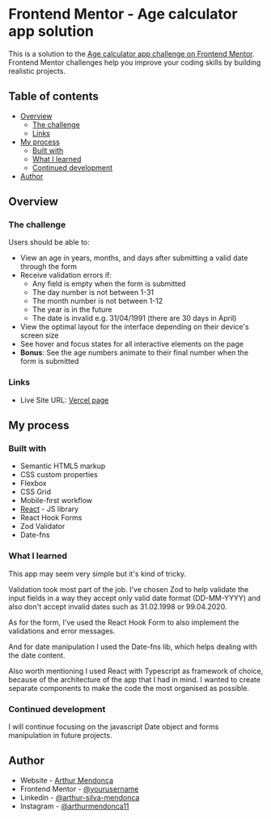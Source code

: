 # Frontend Mentor - Age calculator app solution

This is a solution to the [Age calculator app challenge on Frontend Mentor](https://www.frontendmentor.io/challenges/age-calculator-app-dF9DFFpj-Q). Frontend Mentor challenges help you improve your coding skills by building realistic projects.

## Table of contents

- [Overview](#overview)
  - [The challenge](#the-challenge)
  - [Links](#links)
- [My process](#my-process)
  - [Built with](#built-with)
  - [What I learned](#what-i-learned)
  - [Continued development](#continued-development)
- [Author](#author)

## Overview

### The challenge

Users should be able to:

- View an age in years, months, and days after submitting a valid date through the form
- Receive validation errors if:
  - Any field is empty when the form is submitted
  - The day number is not between 1-31
  - The month number is not between 1-12
  - The year is in the future
  - The date is invalid e.g. 31/04/1991 (there are 30 days in April)
- View the optimal layout for the interface depending on their device's screen size
- See hover and focus states for all interactive elements on the page
- **Bonus**: See the age numbers animate to their final number when the form is submitted

### Links

- Live Site URL: [Vercel page](https://age-calculator-app-arthur-mendonca.vercel.app/#)

## My process

### Built with

- Semantic HTML5 markup
- CSS custom properties
- Flexbox
- CSS Grid
- Mobile-first workflow
- [React](https://reactjs.org/) - JS library
- React Hook Forms
- Zod Validator
- Date-fns

### What I learned

This app may seem very simple but it's kind of tricky.

Validation took most part of the job. I've chosen Zod to help validate the input fields in a way they accept only valid date format (DD-MM-YYYY) and also don't accept invalid dates such as 31.02.1998 or 99.04.2020.

As for the form, I've used the React Hook Form to also implement the validations and error messages.

And for date manipulation I used the Date-fns lib, which helps dealing with the date content.

Also worth mentioning I used React with Typescript as framework of choice, because of the architecture of the app that I had in mind. I wanted to create separate components to make the code the most organised as possible.

### Continued development

I will continue focusing on the javascript Date object and forms manipulation in future projects.

## Author

- Website - [Arthur Mendonça](https://www.arthurmendonca.com)
- Frontend Mentor - [@yourusername](https://www.frontendmentor.io/profile/yourusername)
- Linkedin - [@arthur-silva-mendonca](https://www.linkedin.com/in/arthur-silva-mendonça/)
- Instagram - [@arthurmendonca11](https://www.instagram.com/arthurmendonca11)
